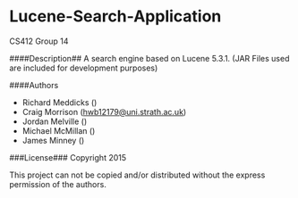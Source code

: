 Lucene-Search-Application
===================
CS412 Group 14 

####Description##
A search engine based on Lucene 5.3.1. (JAR Files used are included for development purposes)

####Authors
- Richard Meddicks ()
- Craig Morrison (hwb12179@uni.strath.ac.uk)
- Jordan Melville ()
- Michael McMillan ()
- James Minney ()

###License###
Copyright 2015 

This project can not be copied and/or distributed without the express permission of the authors.
